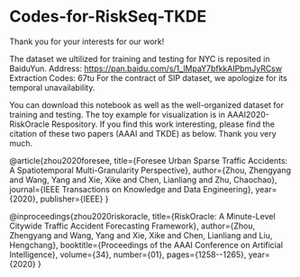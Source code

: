﻿# Codes-for-RiskSeq-TKDE
Thank you for your interests for our work!

The dataset we ultilized for training and testing for NYC is reposited in BaiduYun.
Address: https://pan.baidu.com/s/1_lMpaY7bfkkAIPbmJyRCsw 
Extraction Codes: 67tu
For the contract of SIP dataset, we apologize for its temporal unavailability.

You can download this notebook as well as the well-organized dataset for training and testing. The toy example for visualization is in AAAI2020-RiskOracle Respository. 
If you find this work interesting, please find the citation of these two papers (AAAI and TKDE) as below.
Thank you very much.

@article{zhou2020foresee,
  title={Foresee Urban Sparse Traffic Accidents: A Spatiotemporal Multi-Granularity Perspective},
  author={Zhou, Zhengyang and Wang, Yang and Xie, Xike and Chen, Lianliang and Zhu, Chaochao},
  journal={IEEE Transactions on Knowledge and Data Engineering},
  year={2020},
  publisher={IEEE}
}

@inproceedings{zhou2020riskoracle,
  title={RiskOracle: A Minute-Level Citywide Traffic Accident Forecasting Framework},
  author={Zhou, Zhengyang and Wang, Yang and Xie, Xike and Chen, Lianliang and Liu, Hengchang},
  booktitle={Proceedings of the AAAI Conference on Artificial Intelligence},
  volume={34},
  number={01},
  pages={1258--1265},
  year={2020}
}
